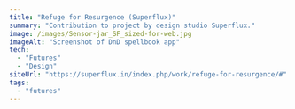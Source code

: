 ```yaml
---
title: "Refuge for Resurgence (Superflux)"
summary: "Contribution to project by design studio Superflux."
image: /images/Sensor-jar_SF_sized-for-web.jpg
imageAlt: "Screenshot of DnD spellbook app"
tech:
  - "Futures"
  - "Design"
siteUrl: "https://superflux.in/index.php/work/refuge-for-resurgence/#"
tags:
  - "futures"
---
```

